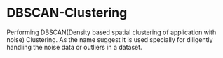 # DBSCAN-Clustering
Performing DBSCAN(Density based spatial clustering of application with noise) Clustering. As the name suggest it is used specially for diligently handling the noise data or outliers in a dataset.
